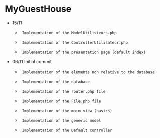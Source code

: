 # MyGuestHouse



- 15/11
     *      Implementation of the ModelUtilisteurs.php
     *      Implementation of the ControllerUtilisateur.php   
     *      Implementation of the presentation page (default index)        
     

- 06/11   Initial commit
     *      Implementation of the elements non relative to the database
     *      Implementation of the database
     *      Implementation of the router.php file
     *      Implementation of the File.php file
     *      Implementation of the main view (basics)
     *      Implementation of the generic model
     *      Implementation of the Default controller        

